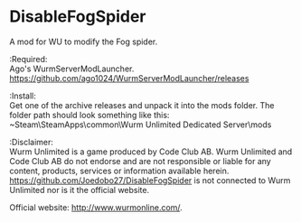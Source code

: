 # DisableFogSpider
A mod for WU to modify the Fog spider.

:Required:</br>
Ago's WurmServerModLauncher. https://github.com/ago1024/WurmServerModLauncher/releases

:Install:</br>
Get one of the archive releases and unpack it into the mods folder. The folder path should look something like this: ~Steam\SteamApps\common\Wurm Unlimited Dedicated Server\mods 

:Disclaimer:</br>
Wurm Unlimited is a game produced by Code Club AB. Wurm Unlimited and Code Club AB do not endorse and are not responsible or liable for any content, products, services or information available herein.
https://github.com/Joedobo27/DisableFogSpider is not connected to Wurm Unlimited nor is it the official website.

Official website: http://www.wurmonline.com/.
